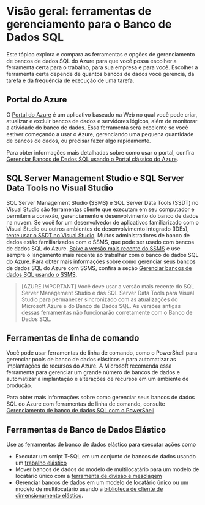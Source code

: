<properties
	pageTitle="Visão geral: ferramentas de gerenciamento para o Banco de Dados SQL"
	description="Compara as ferramentas e opções de gerenciamento de Banco de Dados SQL do Azure"
	services="sql-database"
	documentationCenter=""
	authors="stevestein"
	manager="jhubbard"
	editor=""/>

<tags
	ms.service="sql-database"
	ms.workload="data-management"
	ms.tgt_pltfrm="na"
	ms.devlang="na"
	ms.topic="article"
	ms.date="07/19/2016"
	ms.author="sstein"/>

# Visão geral: ferramentas de gerenciamento para o Banco de Dados SQL

Este tópico explora e compara as ferramentas e opções de gerenciamento de bancos de dados SQL do Azure para que você possa escolher a ferramenta certa para o trabalho, para sua empresa e para você. Escolher a ferramenta certa depende de quantos bancos de dados você gerencia, da tarefa e da frequência de execução de uma tarefa.

## Portal do Azure

O [Portal do Azure](https://portal.azure.com) é um aplicativo baseado na Web no qual você pode criar, atualizar e excluir bancos de dados e servidores lógicos, além de monitorar a atividade do banco de dados. Essa ferramenta será excelente se você estiver começando a usar o Azure, gerenciando uma pequena quantidade de bancos de dados, ou precisar fazer algo rapidamente.

Para obter informações mais detalhadas sobre como usar o portal, confira [Gerenciar Bancos de Dados SQL usando o Portal clássico do Azure](sql-database-manage-portal.md).

## SQL Server Management Studio e SQL Server Data Tools no Visual Studio

SQL Server Management Studio (SSMS) e SQL Server Data Tools (SSDT) no Visual Studio são ferramentas cliente que executam em seu computador e permitem a conexão, gerenciamento e desenvolvimento do banco de dados na nuvem. Se você for um desenvolvedor de aplicativos familiarizado com o Visual Studio ou outros ambientes de desenvolvimento integrado (IDEs), [tente usar o SSDT no Visual Studio](https://msdn.microsoft.com/library/mt204009.aspx). Muitos administradores de banco de dados estão familiarizados com o SSMS, que pode ser usado com bancos de dados SQL do Azure. [Baixe a versão mais recente do SSMS](https://msdn.microsoft.com/library/mt238290) e use sempre o lançamento mais recente ao trabalhar com o banco de dados SQL do Azure. Para obter mais informações sobre como gerenciar seus bancos de dados SQL do Azure com SSMS, confira a seção [Gerenciar bancos de dados SQL usando o SSMS](sql-database-manage-azure-ssms.md).

> [AZURE.IMPORTANT] Você deve usar a versão mais recente do SQL Server Management Studio e das SQL Server Data Tools para Visual Studio para permanecer sincronizado com as atualizações do Microsoft Azure e do Banco de Dados SQL. As versões antigas dessas ferramentas não funcionarão corretamente com o Banco de Dados SQL.

## Ferramentas de linha de comando

Você pode usar ferramentas de linha de comando, como o PowerShell para gerenciar pools de banco de dados elásticos e para automatizar as implantações de recursos do Azure. A Microsoft recomenda essa ferramenta para gerenciar um grande número de bancos de dados e automatizar a implantação e alterações de recursos em um ambiente de produção.

Para obter mais informações sobre como gerenciar seus bancos de dados SQL do Azure com ferramentas de linha de comando, consulte [Gerenciamento de banco de dados SQL com o PowerShell](sql-database-command-line-tools.md)

## Ferramentas de Banco de Dados Elástico
Use as ferramentas de banco de dados elástico para executar ações como

* Executar um script T-SQL em um conjunto de bancos de dados usando um [trabalho elástico](sql-database-elastic-jobs-overview.md)
* Mover bancos de dados do modelo de multilocatário para um modelo de locatário único com a [ferramenta de divisão e mesclagem](sql-database-elastic-scale-overview-split-and-merge.md)
* Gerenciar bancos de dados em um modelo de locatário único ou um modelo de multilocatário usando a [biblioteca de cliente de dimensionamento elástico](sql-database-elastic-database-client-library.md).
 

<!---HONumber=AcomDC_0720_2016-->